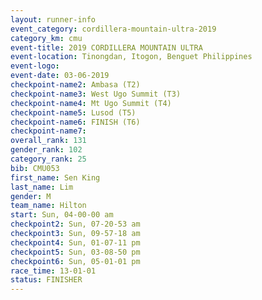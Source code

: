 ```yaml
---
layout: runner-info 
event_category: cordillera-mountain-ultra-2019 
category_km: cmu 
event-title: 2019 CORDILLERA MOUNTAIN ULTRA 
event-location: Tinongdan, Itogon, Benguet Philippines 
event-logo: 
event-date: 03-06-2019 
checkpoint-name2: Ambasa (T2) 
checkpoint-name3: West Ugo Summit (T3) 
checkpoint-name4: Mt Ugo Summit (T4) 
checkpoint-name5: Lusod (T5) 
checkpoint-name6: FINISH (T6) 
checkpoint-name7: 
overall_rank: 131
gender_rank: 102
category_rank: 25
bib: CMU053
first_name: Sen King
last_name: Lim
gender: M
team_name: Hilton
start: Sun, 04-00-00 am
checkpoint2: Sun, 07-20-53 am
checkpoint3: Sun, 09-57-18 am
checkpoint4: Sun, 01-07-11 pm
checkpoint5: Sun, 03-08-50 pm
checkpoint6: Sun, 05-01-01 pm
race_time: 13-01-01
status: FINISHER
---
```

